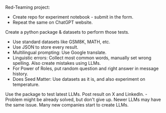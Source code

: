 


Red-Teaming project:
- Create repo for experiment notebook - submit in the form.
- Repeat the same on ChatGPT website.

























Create a python package & datasets to perform those tests.

- Use standard datasets like GSM8K, MATH, etc.
- Use JSON to store every result.
- Multilingual prompting: Use Google translate.
- Linguistic errors: Collect most common words, manually set wrong spelling. Also create mistakes using LLMs.
- For Power of Roles, put random question and right answer in message history.
- Does Seed Matter: Use datasets as it is, and also experiment on temperature.

Use the package to test latest LLMs. Post result on X and LinkedIn.
	- Problem might be already solved, but don't give up. Newer LLMs may have the same issue. Many new companies start to create LLMs.

